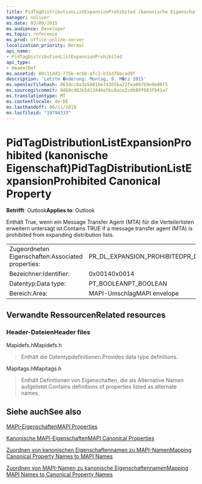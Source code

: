 ```yaml
---
title: PidTagDistributionListExpansionProhibited (kanonische Eigenschaft)
manager: soliver
ms.date: 03/09/2015
ms.audience: Developer
ms.topic: reference
ms.prod: office-online-server
localization_priority: Normal
api_name:
- PidTagDistributionListExpansionProhibited
api_type:
- HeaderDef
ms.assetid: 80c11dd3-775b-4c66-afc2-b31d7bbcad9f
description: 'Letzte �nderung: Montag, 9. M�rz 2015'
ms.openlocfilehash: 863dcc0a3a5081be74365ba22fea097b9e9e86f5
ms.sourcegitcommit: 9d60cd82b5413446e5bc8ace2cd689f683fb41a7
ms.translationtype: MT
ms.contentlocale: de-DE
ms.lasthandoff: 06/11/2018
ms.locfileid: "19794333"
---
```

# <a name="pidtagdistributionlistexpansionprohibited-canonical-property"></a><span data-ttu-id="22a8d-103">PidTagDistributionListExpansionProhibited (kanonische Eigenschaft)</span><span class="sxs-lookup"><span data-stu-id="22a8d-103">PidTagDistributionListExpansionProhibited Canonical Property</span></span>

  
  
<span data-ttu-id="22a8d-104">**Betrifft**: Outlook</span><span class="sxs-lookup"><span data-stu-id="22a8d-104">**Applies to**: Outlook</span></span> 
  
<span data-ttu-id="22a8d-105">Enthält True, wenn ein Message Transfer Agent (MTA) für die Verteilerlisten erweitern untersagt ist.</span><span class="sxs-lookup"><span data-stu-id="22a8d-105">Contains TRUE if a message transfer agent (MTA) is prohibited from expanding distribution lists.</span></span>
  
|||
|:-----|:-----|
|<span data-ttu-id="22a8d-106">Zugeordneten Eigenschaften:</span><span class="sxs-lookup"><span data-stu-id="22a8d-106">Associated properties:</span></span>  <br/> |<span data-ttu-id="22a8d-107">PR_DL_EXPANSION_PROHIBITED</span><span class="sxs-lookup"><span data-stu-id="22a8d-107">PR_DL_EXPANSION_PROHIBITED</span></span>  <br/> |
|<span data-ttu-id="22a8d-108">Bezeichner:</span><span class="sxs-lookup"><span data-stu-id="22a8d-108">Identifier:</span></span>  <br/> |<span data-ttu-id="22a8d-109">0x0014</span><span class="sxs-lookup"><span data-stu-id="22a8d-109">0x0014</span></span>  <br/> |
|<span data-ttu-id="22a8d-110">Datentyp:</span><span class="sxs-lookup"><span data-stu-id="22a8d-110">Data type:</span></span>  <br/> |<span data-ttu-id="22a8d-111">PT_BOOLEAN</span><span class="sxs-lookup"><span data-stu-id="22a8d-111">PT_BOOLEAN</span></span>  <br/> |
|<span data-ttu-id="22a8d-112">Bereich:</span><span class="sxs-lookup"><span data-stu-id="22a8d-112">Area:</span></span>  <br/> |<span data-ttu-id="22a8d-113">MAPI-Umschlag</span><span class="sxs-lookup"><span data-stu-id="22a8d-113">MAPI envelope</span></span>  <br/> |
   
## <a name="related-resources"></a><span data-ttu-id="22a8d-114">Verwandte Ressourcen</span><span class="sxs-lookup"><span data-stu-id="22a8d-114">Related resources</span></span>

### <a name="header-files"></a><span data-ttu-id="22a8d-115">Header-Dateien</span><span class="sxs-lookup"><span data-stu-id="22a8d-115">Header files</span></span>

<span data-ttu-id="22a8d-116">Mapidefs.h</span><span class="sxs-lookup"><span data-stu-id="22a8d-116">Mapidefs.h</span></span>
  
> <span data-ttu-id="22a8d-117">Enthält die Datentypdefinitionen.</span><span class="sxs-lookup"><span data-stu-id="22a8d-117">Provides data type definitions.</span></span>
    
<span data-ttu-id="22a8d-118">Mapitags.h</span><span class="sxs-lookup"><span data-stu-id="22a8d-118">Mapitags.h</span></span>
  
> <span data-ttu-id="22a8d-119">Enthält Definitionen von Eigenschaften, die als Alternative Namen aufgelistet.</span><span class="sxs-lookup"><span data-stu-id="22a8d-119">Contains definitions of properties listed as alternate names.</span></span>
    
## <a name="see-also"></a><span data-ttu-id="22a8d-120">Siehe auch</span><span class="sxs-lookup"><span data-stu-id="22a8d-120">See also</span></span>



[<span data-ttu-id="22a8d-121">MAPI-Eigenschaften</span><span class="sxs-lookup"><span data-stu-id="22a8d-121">MAPI Properties</span></span>](mapi-properties.md)
  
[<span data-ttu-id="22a8d-122">Kanonische MAPI-Eigenschaften</span><span class="sxs-lookup"><span data-stu-id="22a8d-122">MAPI Canonical Properties</span></span>](mapi-canonical-properties.md)
  
[<span data-ttu-id="22a8d-123">Zuordnen von kanonischen Eigenschaftennamen zu MAPI-Namen</span><span class="sxs-lookup"><span data-stu-id="22a8d-123">Mapping Canonical Property Names to MAPI Names</span></span>](mapping-canonical-property-names-to-mapi-names.md)
  
[<span data-ttu-id="22a8d-124">Zuordnen von MAPI-Namen zu kanonische Eigenschaftennamen</span><span class="sxs-lookup"><span data-stu-id="22a8d-124">Mapping MAPI Names to Canonical Property Names</span></span>](mapping-mapi-names-to-canonical-property-names.md)

